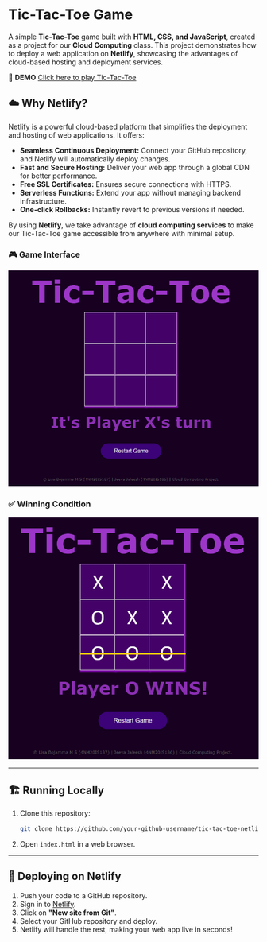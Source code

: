 # Tic-Tac-Toe Game

A simple **Tic-Tac-Toe** game built with **HTML, CSS, and JavaScript**, created as a project for our **Cloud Computing** class. This project demonstrates how to deploy a web application on **Netlify**, showcasing the advantages of cloud-based hosting and deployment services.

🔗 **DEMO** [Click here to play Tic-Tac-Toe](https://tictactoe-lisa-jeeva.netlify.app/)


## ☁️ Why Netlify?
Netlify is a powerful cloud-based platform that simplifies the deployment and hosting of web applications. It offers:

- **Seamless Continuous Deployment:** Connect your GitHub repository, and Netlify will automatically deploy changes.
- **Fast and Secure Hosting:** Deliver your web app through a global CDN for better performance.
- **Free SSL Certificates:** Ensures secure connections with HTTPS.
- **Serverless Functions:** Extend your app without managing backend infrastructure.
- **One-click Rollbacks:** Instantly revert to previous versions if needed.

By using **Netlify**, we take advantage of **cloud computing services** to make our Tic-Tac-Toe game accessible from anywhere with minimal setup.


### 🎮 Game Interface
![Game UI](images/game-ui.png)

### ✅ Winning Condition
![Winning Effect](images/winning-strike.png)


---

## 🏗️ Running Locally
1. Clone this repository:
   ```sh
   git clone https://github.com/your-github-username/tic-tac-toe-netlify.git
   ```
2. Open `index.html` in a web browser.

---

## 🚀 Deploying on Netlify
1. Push your code to a GitHub repository.
2. Sign in to [Netlify](https://www.netlify.com/).
3. Click on **"New site from Git"**.
4. Select your GitHub repository and deploy.
5. Netlify will handle the rest, making your web app live in seconds!







